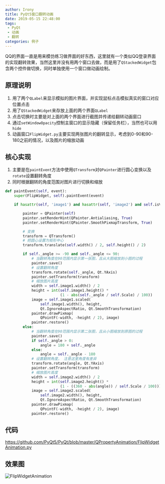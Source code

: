 ```yaml
---
author: Irony
title: PyQt5窗口翻转动画
date: 2019-05-15 22:48:00
tags: 
 - PyQt
 - 动画
 - 翻转
categories: 例子
---
```


QQ的界面一直是用来模仿练习做界面的好东西，这里就有一个类似QQ登录界面的实现翻转效果，当然这里并没有用两个窗口去做，而是用了`QStackedWidget`包含两个控件做切换，同时单独使用一个窗口做动画绘制。
<!-- more -->

## 原理说明

1. 用了两个`QLabel`来显示模拟的图片界面，并实现鼠标点击模拟真实的窗口对应位置点击
2. 用了`QStackedWidget`来存放上面的两个界面`QLabel`
3. 点击切换时主要是对上面的两个界面进行截图并传递给翻转动画窗口
4. 通过`setWindowOpacity`控制主窗口的显示隐藏（保留任务栏），当然也可以用`hide`
5. 动画窗口`FlipWidget.py`主要实现两张图片的翻转显示，考虑到0-90和90-180之前的情况，以及图片的缩放动画

## 核心实现

1. 主要是在`paintEvent`方法中使用`QTransform`对`QPainter`进行圆心变换以及`rotate`设置翻转角度
2. 同时根据翻转的角度范围对图片进行切换和缩放

```python
def paintEvent(self, event):
    super(FlipWidget, self).paintEvent(event)

    if hasattr(self, 'image1') and hasattr(self, 'image2') and self.isVisible():

        painter = QPainter(self)
        painter.setRenderHint(QPainter.Antialiasing, True)
        painter.setRenderHint(QPainter.SmoothPixmapTransform, True)

        # 变换
        transform = QTransform()
        # 把圆心设置为矩形中心
        transform.translate(self.width() / 2, self.height() / 2)

        if self._angle >= -90 and self._angle <= 90:
            # 当翻转角度在90范围内显示第一张图，且从大图缩放到小图的过程
            painter.save()
            # 设置翻转角度
            transform.rotate(self._angle, Qt.YAxis)
            painter.setTransform(transform)
            # 缩放图片高度
            width = self.image1.width() / 2
            height = int(self.image1.height() *
                         (1 - abs(self._angle / self.Scale) / 100))
            image = self.image1.scaled(
                self.image1.width(), height,
                Qt.IgnoreAspectRatio, Qt.SmoothTransformation)
            painter.drawPixmap(
                QPointF(-width, -height / 2), image)
            painter.restore()
        else:
            # 当翻转角度在90范围内显示第二张图，且从小图缩放到原图的过程
            painter.save()
            if self._angle > 0:
                angle = 180 + self._angle
            else:
                angle = self._angle - 180
            # 设置翻转角度， 注意这里角度有差异
            transform.rotate(angle, Qt.YAxis)
            painter.setTransform(transform)
            # 缩放图片高度
            width = self.image2.width() / 2
            height = int(self.image2.height() *
                         (1 - ((360 - abs(angle)) / self.Scale / 100)))
            image = self.image2.scaled(
                self.image2.width(), height,
                Qt.IgnoreAspectRatio, Qt.SmoothTransformation)
            painter.drawPixmap(
                QPointF(-width, -height / 2), image)
            painter.restore()
```

## 代码

https://github.com/PyQt5/PyQt/blob/master/QPropertyAnimation/FlipWidgetAnimation.py


## 效果图

![FlipWidgetAnimation](https://github.com/PyQt5/PyQt/raw/master/QPropertyAnimation/ScreenShot/FlipWidgetAnimation.gif)